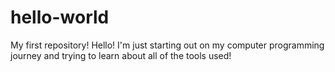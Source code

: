 # hello-world
My first repository!
Hello! I'm just starting out on my computer programming journey and trying to learn about all of the tools used! 
